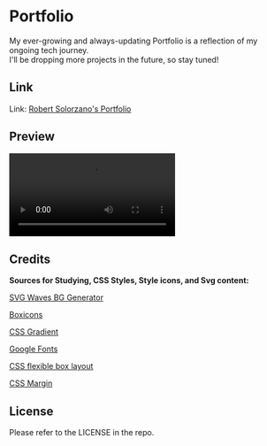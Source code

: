 # Portfolio

My ever-growing and always-updating Portfolio is a reflection of my ongoing tech journey. 
<br>
I'll be dropping more projects in the future, so stay tuned!


## Link
Link: [Robert Solorzano's Portfolio](https://robertsolorzano.github.io/Portfolio/)


## Preview

![Preview](assets/images/Portfolio%20Preview%20Vid%20Cropped.mp4)


## Credits

**Sources for Studying, CSS Styles, Style icons, and Svg content:**

[SVG Waves BG Generator](https://wickedbackgrounds.com/app)

[Boxicons](https://boxicons.com/)

[CSS Gradient](https://cssgradient.io/)

[Google Fonts](https://fonts.google.com/)

[CSS flexible box layout](https://developer.mozilla.org/en-US/docs/Web/CSS/CSS_Flexible_Box_Layout)

[CSS Margin](https://www.w3schools.com/css/css_margin.asp)


## License

Please refer to the LICENSE in the repo.